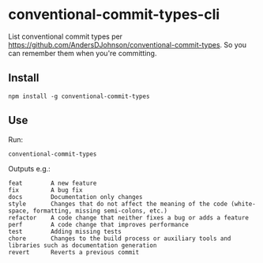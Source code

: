 # conventional-commit-types-cli

List conventional commit types per https://github.com/AndersDJohnson/conventional-commit-types.
So you can remember them when you're committing.

## Install

`npm install -g conventional-commit-types`

## Use

Run:
```
conventional-commit-types
```
Outputs e.g.:
```
feat    	A new feature
fix     	A bug fix
docs    	Documentation only changes
style   	Changes that do not affect the meaning of the code (white-space, formatting, missing semi-colons, etc.)
refactor	A code change that neither fixes a bug or adds a feature
perf    	A code change that improves performance
test    	Adding missing tests
chore   	Changes to the build process or auxiliary tools and libraries such as documentation generation
revert  	Reverts a previous commit
```
